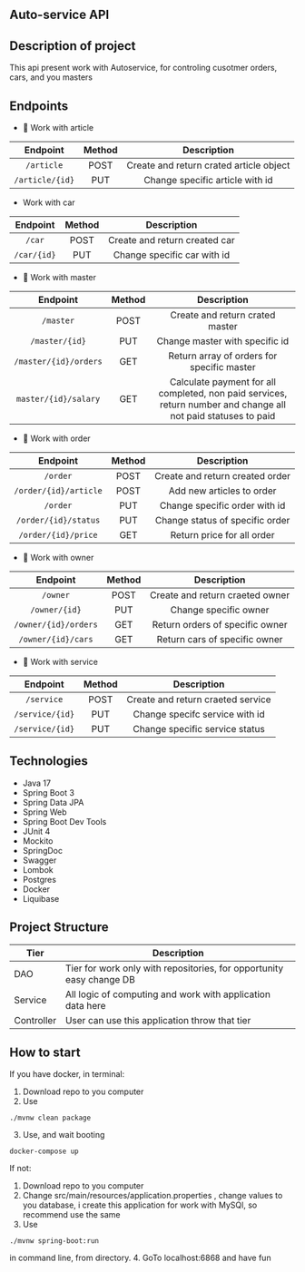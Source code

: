 ## Auto-service API

## Description of project

This api present work with Autoservice, for controling cusotmer orders, cars, and you masters

## Endpoints

- :dart: Work with article

|    Endpoint     | Method |               Description               |
|:---------------:|:------:|:---------------------------------------:|
|   `/article`    |  POST  | Create and return crated article object |
| `/article/{id}` |  PUT   |     Change specific article with id     |

- Work with car

|  Endpoint   | Method |          Description          |
|:-----------:|:------:|:-----------------------------:|
|   `/car`    |  POST  | Create and return created car |
| `/car/{id}` |  PUT   |  Change specific car with id  |

- :dart: Work with master

|       Endpoint        | Method |                                                  Description                                                   |
|:---------------------:|:------:|:--------------------------------------------------------------------------------------------------------------:|
|       `/master`       |  POST  |                                        Create and return crated master                                         |
|    `/master/{id}`     |  PUT   |                                         Change master with specific id                                         |
| `/master/{id}/orders` |  GET   |                                   Return array of orders for specific master                                   |
| `master/{id}/salary`  |  GET   | Calculate payment for all completed, non paid services, return number and change all not paid statuses to paid |

- :dart: Work with order

|       Endpoint        | Method |           Description           |
|:---------------------:|:------:|:-------------------------------:|
|       `/order`        |  POST  | Create and return created order |
| `/order/{id}/article` |  POST  |    Add new articles to order    |
|       `/order`        |  PUT   |  Change specific order with id  |
| `/order/{id}/status`  |  PUT   | Change status of specific order |
|  `/order/{id}/price`  |  GET   |   Return price for all order    |

- :dart: Work with owner

|       Endpoint       | Method |           Description           |
|:--------------------:|:------:|:-------------------------------:|
|       `/owner`       |  POST  | Create and return craeted owner |
|    `/owner/{id}`     |  PUT   |      Change specific owner      |
| `/owner/{id}/orders` |  GET   | Return orders of specific owner |
|  `/owner/{id}/cars`  |  GET   |  Return cars of specific owner  |

- :dart: Work with service

|    Endpoint     | Method |            Description            |
|:---------------:|:------:|:---------------------------------:|
|   `/service`    |  POST  | Create and return craeted service |
| `/service/{id}` |  PUT   |  Change specifc service with id   |
| `/service/{id}` |  PUT   |  Change specific service status   |


## Technologies

- Java 17
- Spring Boot 3
- Spring Data JPA
- Spring Web
- Spring Boot Dev Tools
- JUnit 4
- Mockito
- SpringDoc
- Swagger
- Lombok
- Postgres
- Docker
- Liquibase

## Project Structure

| Tier       | Description                                                          |
|------------|----------------------------------------------------------------------|
| DAO        | Tier for work only with repositories, for opportunity easy change DB |
| Service    | All logic of computing and work with application data here           |
| Controller | User can use this application throw that tier                        |


## How to start

If you have docker, in terminal:
1. Download repo to you computer
2. Use
````
./mvnw clean package
````
3. Use, and wait booting
````
docker-compose up
````

If not:
1. Download repo to you computer
2. Change
   src/main/resources/application.properties
   , change values to you database, i create this application for work with MySQl, so recommend use the same
3. Use
```
./mvnw spring-boot:run
```` 
in command line, from directory.
4. GoTo localhost:6868 and have fun
